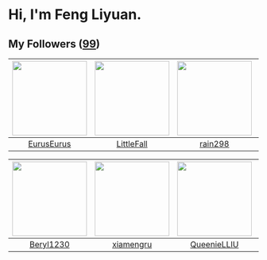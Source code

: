 # Hi, I'm Feng Liyuan.

## My Followers ([99](https://github.com/SunRunAway?tab=followers))

| <img src="https://avatars.githubusercontent.com/u/14977542?v=4" width="150" height="150" /> | <img src="https://avatars.githubusercontent.com/u/30543181?v=4" width="150" height="150" /> | <img src="https://avatars.githubusercontent.com/u/20725525?v=4" width="150" height="150" /> | <img src="https://avatars.githubusercontent.com/u/20775801?v=4" width="150" height="150" /> |
| :-----------------------------------------------------------------------------------------: | :-----------------------------------------------------------------------------------------: | :-----------------------------------------------------------------------------------------: | :-----------------------------------------------------------------------------------------: |
|                         [EurusEurus](https://github.com/EurusEurus)                         |                         [LittleFall](https://github.com/LittleFall)                         |                            [rain298](https://github.com/rain298)                            |                           [rebelice](https://github.com/rebelice)                           |

| <img src="https://avatars.githubusercontent.com/u/23115833?v=4" width="150" height="150" /> | <img src="https://avatars.githubusercontent.com/u/28560740?v=4" width="150" height="150" /> | <img src="https://avatars.githubusercontent.com/u/37468107?v=4" width="150" height="150" /> | <img src="https://avatars.githubusercontent.com/u/55898975?v=4" width="150" height="150" /> |
| :-----------------------------------------------------------------------------------------: | :-----------------------------------------------------------------------------------------: | :-----------------------------------------------------------------------------------------: | :-----------------------------------------------------------------------------------------: |
|                          [Beryl1230](https://github.com/Beryl1230)                          |                          [xiamengru](https://github.com/xiamengru)                          |                        [QueenieLLIU](https://github.com/QueenieLLIU)                        |                             [mitghi](https://github.com/mitghi)                             |